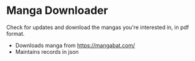 # Manga Downloader
Check for updates and download the mangas you're interested in, in pdf format.
* Downloads manga from https://mangabat.com/
* Maintains records in json
